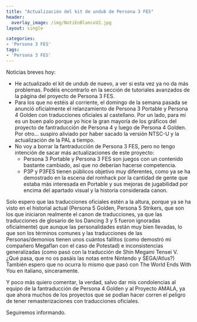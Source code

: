 ```yaml
---
title: "Actualización del kit de undub de Persona 3 FES"
header:
  overlay_image: /img/NotiEnBlancoV2.jpg
layout: single

categories:
- 'Persona 3 FES'
tags:
- 'Persona 3 FES'
---
```


Noticias breves hoy:
 - He actualizado el kit de undub de nuevo, a ver si esta vez ya no da más problemas. Podéis encontrarlo en la sección de tutoriales avanzados de la página del proyecto de Persona 3 FES.
 - Para los que no estéis al corriente, el domingo de la semana pasada se anunció oficialmente el relanzamiento de Persona 3 Portable y Persona 4 Golden con traducciones oficiales al castellano. Por un lado, para mí es un buen palo porque yo hice la gran mayoría de los gráficos del proyecto de fantraducción de Persona 4 y luego de Persona 4 Golden. Por otro... suspiro aliviado por haber sacado la versión NTSC-U y la actualización de la PAL a tiempo.
 - No voy a borrar la fantraducción de Persona 3 FES, pero no tengo intención de sacar más actualizaciones de este proyecto:
   - Persona 3 Portable y Persona 3 FES son juegos con un contenido bastante cambiado, así que no deberían hacerse competencia.
   - P3P y P3FES tienen públicos objetivo muy diferentes, como ya se ha demostrado en la escena del romhack por la cantidad de gente que estaba más interesada en Portable y sus mejoras de jugabilidad por encima del apartado visual y la historia considerada canon.

Solo espero que las traducciones oficiales estén a la altura, porque ya se ha visto en el historial actual (Persona 5 Golden, Persona 5 Strikers, que son los que iniciaron realmente el canon de traducciones, ya que las traducciones de glosario de los Dancing 3 y 5 fueron ignoradas oficialmente) que aunque las personalidades están muy bien llevadas, lo que son los términos comunes y las traducciones de las Personas/demonios tienen unos cuántos fallitos (como demostró mi compañero Megaflan con el caso de Potestad) e inconsistencias generalizadas (como pasó con la traducción de Shin Megami Tensei V. ¿Qué pasa, que no os pasáis las notas entre Nintendo y SEGA/Atlus?) También espero que no ocurra lo mismo que pasó con The World Ends With You en italiano, sinceramente.

Y poco más quiero comentar, la verdad, salvo dar mis condolencias al equipo de la fantraducción de Persona 4 Golden y al Proyecto AMALA, ya que ahora muchos de los proyectos que se podían hacer corren el peligro de tener remasterizaciones con traducciones oficiales.

Seguiremos informando.